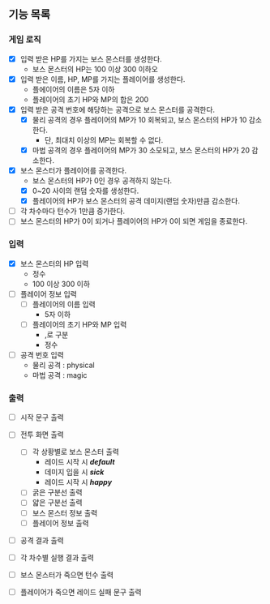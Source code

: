 ## 기능 목록

### 게임 로직
- [x] 입력 받은 HP를 가지는 보스 몬스터를 생성한다.
  - 보스 몬스터의 HP는 100 이상 300 이하오
- [x] 입력 받은 이름, HP, MP를 가지는 플레이어를 생성한다.
  - 플에이어의 이름은 5자 이하
  - 플레이어의 초기 HP와 MP의 합은 200
- [x] 입력 받은 공격 번호에 해당하는 공격으로 보스 몬스터를 공격한다.
  - [x] 물리 공격의 경우 플레이어의 MP가 10 회복되고, 보스 몬스터의 HP가 10 감소한다.
    - 단, 최대치 이상의 MP는 회복할 수 없다.
  - [x] 마법 공격의 경우 플레이어의 MP가 30 소모되고, 보스 몬스터의 HP가 20 감소한다.
- [x] 보스 몬스터가 플레이어를 공격한다.
  - 보스 몬스터의 HP가 0인 경우 공격하지 않는다.
  - [x] 0~20 사이의 랜덤 숫자를 생성한다.
  - [x] 플레이어의 HP가 보스 몬스터의 공격 데미지(랜덤 숫자)만큼 감소한다.
- [ ] 각 차수마다 턴수가 1만큼 증가한다. 
- [ ] 보스 몬스터의 HP가 0이 되거나 플레이어의 HP가 0이 되면 게임을 종료한다.

### 입력
- [x] 보스 몬스터의 HP 입력
  - 정수
  - 100 이상 300 이하
- [ ] 플레이어 정보 입력
  - [ ] 플레이어의 이름 입력
    - 5자 이하
  - [ ] 플레이어의 초기 HP와 MP 입력
    - ,로 구분
    - 정수
- [ ] 공격 번호 입력
  - 물리 공격 : physical
  - 마법 공격 : magic

### 출력
- [ ] 시작 문구 출력
- [ ] 전투 화면 출력
  - [ ] 각 상황별로 보스 몬스터 출력
    - 레이드 시작 시 ***default***
    - 데미지 입을 시 ***sick***
    - 레이드 시작 시 ***happy***
  - [ ] 굵은 구분선 출력
  - [ ] 얇은 구분선 출력
  - [ ] 보스 몬스터 정보 출력
  - [ ] 플레이어 정보 출력
- [ ] 공격 결과 출력
- [ ] 각 차수별 실행 결과 출력
- [ ] 보스 몬스터가 죽으면 턴수 출력
- [ ] 플레이어가 죽으면 레이드 실패 문구 출력

